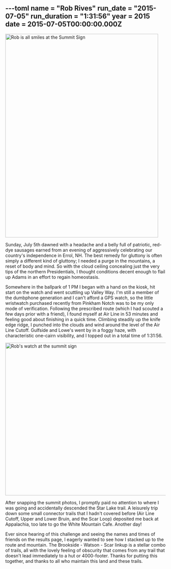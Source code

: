 ---toml
name = "Rob Rives"
run_date = "2015-07-05"
run_duration = "1:31:56"
year = 2015
date = 2015-07-05T00:00:00.000Z
---
<img src="https://res.cloudinary.com/mount-adams-challenge/f_auto,c_limit,w_1000,h_800/results/rives-summit-sign.jpg" loading="lazy" alt="Rob is all smiles at the Summit Sign" width="480" height="640">

Sunday, July 5th dawned with a headache and a belly full of patriotic, red-dye sausages earned from an evening of aggressively celebrating our country's independence in Errol, NH.  The best remedy for gluttony is often simply a different kind of gluttony; I needed a purge in the mountains, a reset of body and mind.  So with the cloud ceiling concealing just the very tips of the northern Presidentials, I thought conditions decent enough to flail up Adams in an effort to regain homeostasis.

Somewhere in the ballpark of 1 PM I began with a hand on the kiosk, hit start on the watch and went scuttling up Valley Way.  I'm still a member of the dumbphone generation and I can't afford a GPS watch, so the little wristwatch purchased recently from Pinkham Notch was to be my only mode of verification.  Following the prescribed route (which I had scouted a few days prior with a friend), I found myself at Air Line in 53 minutes and feeling good about finishing in a quick time.  Climbing steadily up the knife edge ridge, I punched into the clouds and wind around the level of the Air Line Cutoff.  Gulfside and Lowe's went by in a foggy haze, with characteristic one-cairn visibility, and I topped out in a total time of 1:31:56.

<img src="https://res.cloudinary.com/mount-adams-challenge/f_auto,c_limit,w_1000,h_800/results/rives-watch-summit.jpg" loading="lazy" alt="Rob's watch at the summit sign" width="640" height="480">

After snapping the summit photos, I promptly paid no attention to where I was going and accidentally descended the Star Lake trail.  A leisurely trip down some small connector trails that I hadn't covered before (Air Line Cutoff, Upper and Lower Bruin, and the Scar Loop) deposited me back at Appalachia, too late to go the White Mountain Cafe.  Another day!

Ever since hearing of this challenge and seeing the names and times of friends on the results page, I eagerly wanted to see how I stacked up to the route and mountain.  The Brookside - Watson - Scar linkup is a stellar combo of trails, all with the lovely feeling of obscurity that comes from any trail that doesn't lead immediately to a hut or 4000-footer.  Thanks for putting this together, and thanks to all who maintain this land and these trails.



